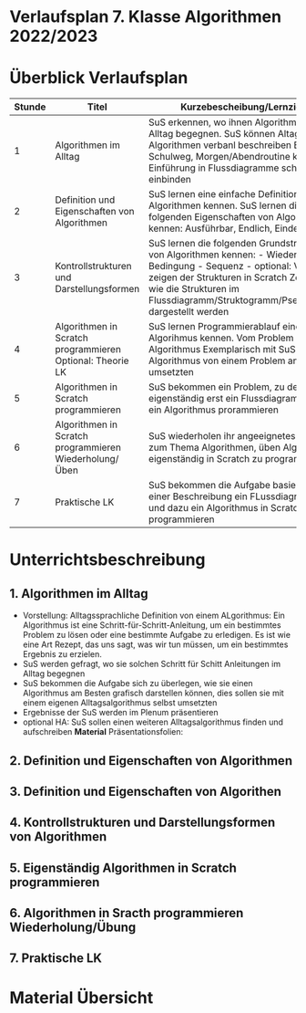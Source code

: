 # Verlaufsplan 7. Klasse Algorithmen 2022/2023
# Überblick Verlaufsplan
| Stunde | Titel                                                     | Kurzebescheibung/Lernziel                                                                                                                                                                                                              |
|--------|-----------------------------------------------------------|----------------------------------------------------------------------------------------------------------------------------------------------------------------------------------------------------------------------------------------|
| 1      | Algorithmen im Alltag                                     | SuS erkennen, wo ihnen Algorithmen im Alltag begegnen. SuS können Altags-Algorithmen verbanl beschreiben  Bspw. Schulweg, Morgen/Abendroutine kleine Einführung in Flussdiagramme schon einbinden                                      |
| 2      | Definition und Eigenschaften von Algorithmen              | SuS lernen eine einfache Definition von Algorithmen kennen. SuS lernen die folgenden Eigenschaften von Algorithmen kennen: Ausführbar, Endlich, Eindeutig                                                                              |
| 3      | Kontrollstrukturen und Darstellungsformen                 | SuS lernen die folgenden Grundstrukturen von Algorithmen kennen: - Wiederholung - Bedingung - Sequenz - optional: Variable zeigen der Strukturen in Scratch Zeigen wie die Strukturen im Flussdiagramm/Struktogramm/Pseudocode dargestellt werden |
| 4      | Algorithmen in Scratch programmieren  Optional: Theorie LK | SuS lernen Programmierablauf eines Algorihmus kennen. Vom Problem zu einem Algorithmus Exemplarisch mit SuS ein Algorithmus von einem Problem an umsetzten                                                                             |
| 5      | Algorithmen in Scratch programmieren                      | SuS bekommen ein Problem, zu dem sie eigenständig erst ein Flussdiagramm, dann ein Algorithmus prorammieren                                                                                                                            |
| 6      | Algorithmen in Scratch programmieren Wiederholung/Üben    | SuS wiederholen ihr angeeignetes Wissen zum Thema Algorithmen, üben Algorithen eigenständig in Scratch zu programmieren                                                                                                                |
| 7      | Praktische LK                                             | SuS bekommen die Aufgabe basierend von einer Beschreibung ein FLussdiagramm und dazu ein Algorithmus in Scratch zu programmieren                                                                                                       |


# Unterrichtsbeschreibung
## 1. Algorithmen im Alltag
- Vorstellung: Alltagssprachliche Definition von einem ALgorithmus: Ein Algorithmus ist eine Schritt-für-Schritt-Anleitung, um ein bestimmtes Problem zu lösen oder eine bestimmte Aufgabe zu erledigen. Es ist wie eine Art Rezept, das uns sagt, was wir tun müssen, um ein bestimmtes Ergebnis zu erzielen.
- SuS werden gefragt, wo sie solchen Schritt für Schitt Anleitungen im Alltag begegnen
- SuS bekommen die Aufgabe sich zu überlegen, wie sie einen Algorithmus am Besten grafisch darstellen können, dies sollen sie mit einem eigenen Alltagsalgorithmus selbst umsetzten
- Ergebnisse der SuS werden im Plenum präsentieren
- optional HA: SuS sollen einen weiteren Alltagsalgorithmus finden und aufschreiben
**Material**
Präsentationsfolien: 

## 2. Definition und Eigenschaften von Algorithmen

## 3. Definition und Eigenschaften von Algorithen

## 4. Kontrollstrukturen und Darstellungsformen von Algorithmen

## 5. Eigenständig Algorithmen in Scratch programmieren

## 6. Algorithmen in Sracth programmieren Wiederholung/Übung

## 7. Praktische LK
# Material Übersicht
